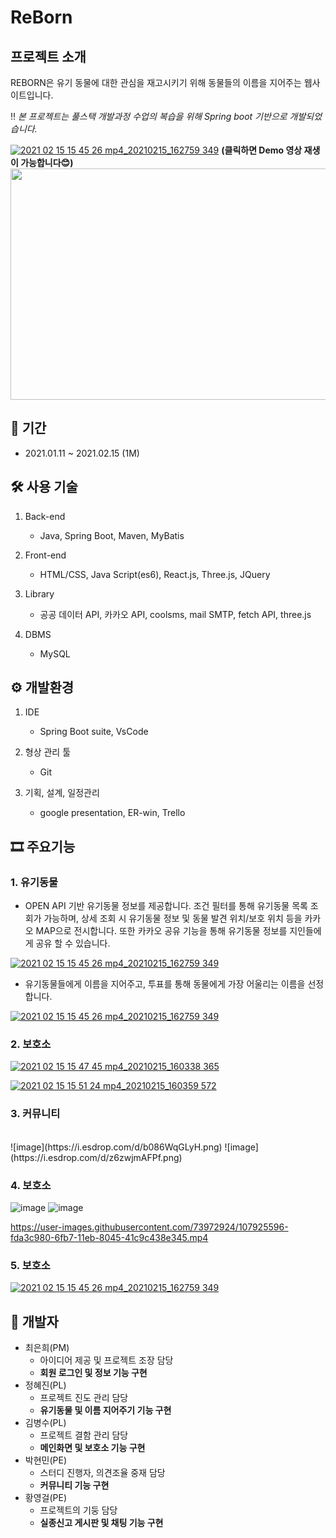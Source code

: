 # ReBorn

## 프로젝트 소개

REBORN은 유기 동물에 대한 관심을 재고시키기 위해 동물들의 이름을 지어주는 웹사이트입니다.

‼ <i>본 프로젝트는 풀스택 개발과정 수업의 복습을 위해 Spring boot 기반으로 개발되었습니다.</i>


[![2021 02 15 15 45 26 mp4_20210215_162759 349](https://user-images.githubusercontent.com/74892930/107917181-d85c8e80-6faa-11eb-8817-a472245cdfe0.jpg)](https://user-images.githubusercontent.com/74892930/107915267-8a925700-6fa7-11eb-856a-1bb3c162a796.mp4)
<b>(클릭하면 Demo 영상 재생이 가능합니다😊)</b>
<img src="https://user-images.githubusercontent.com/74892930/107915267-8a925700-6fa7-11eb-856a-1bb3c162a796.mp4" width="700" height="370">


## 📆 기간 

 - 2021.01.11 ~ 2021.02.15 (1M)


## 🛠 사용 기술 

1. Back-end

    - Java, Spring Boot, Maven, MyBatis

2. Front-end

    - HTML/CSS, Java Script(es6), React.js, Three.js, JQuery

3. Library
 
    - 공공 데이터 API, 카카오 API, coolsms, mail SMTP, fetch API, three.js

 4. DBMS

    - MySQL


## ⚙ 개발환경

 1. IDE

    - Spring Boot suite, VsCode

 2. 형상 관리 툴

    - Git

 3. 기획, 설계, 일정관리
 
    - google presentation, ER-win, Trello



## 🎞 주요기능

### 1. 유기동물
  - OPEN API 기반 유기동물 정보를 제공합니다. 조건 필터를 통해 유기동물 목록 조회가 가능하며, 상세 조회 시 유기동물 정보 및 동물 발견 위치/보호 위치 등을 카카오 MAP으로 전시합니다. 또한 카카오 공유 기능을 통해 유기동물 정보를 지인들에게 공유 할 수 있습니다.

[![2021 02 15 15 45 26 mp4_20210215_162759 349](https://user-images.githubusercontent.com/74892930/107917181-d85c8e80-6faa-11eb-8817-a472245cdfe0.jpg)](https://user-images.githubusercontent.com/74892930/107915267-8a925700-6fa7-11eb-856a-1bb3c162a796.mp4)

  - 유기동물들에게 이름을 지어주고, 투표를 통해 동물에게 가장 어울리는 이름을 선정 합니다.

[![2021 02 15 15 45 26 mp4_20210215_162759 349](https://user-images.githubusercontent.com/74892930/107917181-d85c8e80-6faa-11eb-8817-a472245cdfe0.jpg)](https://user-images.githubusercontent.com/67853050/108488199-7326d700-72e3-11eb-884f-ddeaa2e2ae0e.mp4)


### 2. 보호소

[![2021 02 15 15 47 45 mp4_20210215_160338 365](https://user-images.githubusercontent.com/74892930/107915352-ab5aac80-6fa7-11eb-9356-b9b81396480e.jpg)](https://user-images.githubusercontent.com/74892930/107915269-8c5c1a80-6fa7-11eb-8d6f-ba56724806fb.mp4)

[![2021 02 15 15 51 24 mp4_20210215_160359 572](https://user-images.githubusercontent.com/74892930/107915353-ab5aac80-6fa7-11eb-9203-f41559210c68.jpg)](https://user-images.githubusercontent.com/74892930/107915271-8cf4b100-6fa7-11eb-81fe-75c949e986f5.mp4)

### 3. 커뮤니티
</br>
![image](https://i.esdrop.com/d/b086WqGLyH.png)
![image](https://i.esdrop.com/d/z6zwjmAFPf.png)


### 4. 보호소
![image](https://user-images.githubusercontent.com/73972924/107926036-8cb0e180-6fb8-11eb-8bc4-7be51cdea57b.png)
![image](https://user-images.githubusercontent.com/73972924/107926174-b538db80-6fb8-11eb-891c-9bafc84750dd.png)

https://user-images.githubusercontent.com/73972924/107925596-fda3c980-6fb7-11eb-8045-41c9c438e345.mp4


### 5. 보호소

[![2021 02 15 15 45 26 mp4_20210215_162759 349](https://user-images.githubusercontent.com/41726750/107926179-b66a0880-6fb8-11eb-8626-f70611e043d1.png)](https://user-images.githubusercontent.com/41726750/107925530-e9f86300-6fb7-11eb-902d-c78e93f45955.mp4)



## 🧑 개발자

- 최은희(PM)
    - 아이디어 제공 및 프로젝트 조장 담당
    - <b>회원 로그인 및 정보 기능 구현</b>
- 정혜진(PL)
    - 프로젝트 진도 관리 담당
    - <b>유기동물 및 이름 지어주기 기능 구현</b>
- 김병수(PL)
    - 프로젝트 결함 관리 담당
    - <b>메인화면 및 보호소 기능 구현</b>
- 박현민(PE)
    - 스터디 진행자, 의견조율 중재 담당
    - <b>커뮤니티 기능 구현</b>
- 황영걸(PE)
    - 프로젝트의 기둥 담당
    - <b>실종신고 게시판 및 채팅 기능 구현</b>



